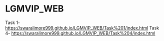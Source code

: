 # LGMVIP_WEB
Task 1-  https://swaralimore999.github.io/LGMVIP_WEB/Task%201/index.html
Task 4-  https://swaralimore999.github.io/LGMVIP_WEB/Task%204/index.html

